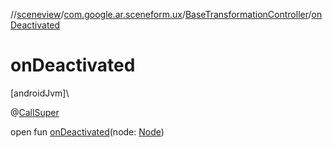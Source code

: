//[sceneview](../../../index.md)/[com.google.ar.sceneform.ux](../index.md)/[BaseTransformationController](index.md)/[onDeactivated](on-deactivated.md)

# onDeactivated

[androidJvm]\

@[CallSuper](https://developer.android.com/reference/kotlin/androidx/annotation/CallSuper.html)

open fun [onDeactivated](on-deactivated.md)(node: [Node](../../io.github.sceneview.node/-node/index.md))
